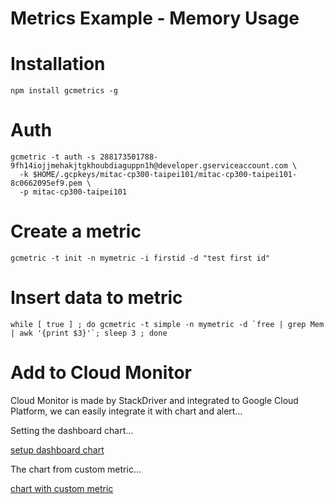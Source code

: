 Metrics Example - Memory Usage
====

# Installation

```
npm install gcmetrics -g
```

# Auth

```
gcmetric -t auth -s 288173501788-9fh14iojjmehakjtgkhoubdiaguppn1h@developer.gserviceaccount.com \
  -k $HOME/.gcpkeys/mitac-cp300-taipei101/mitac-cp300-taipei101-8c0662095ef9.pem \
  -p mitac-cp300-taipei101
```

# Create a metric

```
gcmetric -t init -n mymetric -i firstid -d "test first id"
```

# Insert data to metric

```
while [ true ] ; do gcmetric -t simple -n mymetric -d `free | grep Mem | awk '{print $3}'`; sleep 3 ; done
```

# Add to Cloud Monitor

Cloud Monitor is made by StackDriver and integrated to Google Cloud Platform, we can easily integrate it with chart and alert...

Setting the dashboard chart...

[setup dashboard chart](http://3.bp.blogspot.com/-TmiXOkzK1uo/VYrNhuTsE2I/AAAAAAAAlBo/EN7SksvTdTk/s1600/image-741850.png)

The chart from custom metric...

[chart with custom metric](http://1.bp.blogspot.com/-NDBTte_w378/VYrNiP9s28I/AAAAAAAAlB0/UuappyYlA2M/s1600/%253D%253FUTF-8%253FB%253FQ3VzdG9tX01ldHJpY3NfRGFzaGJvYXJkX%252BKAk19EYXNoYm9hcmQucG5n%253F%253D-744557)


